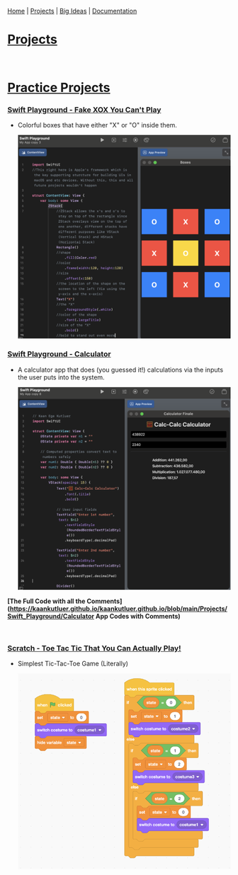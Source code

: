 [Home](https://kaankutluer.github.io/kaankutluer.github.io/) | [Projects](projects.md) | [Big Ideas](big_ideas.md) | [Documentation](documentation.md)

# **[Projects](https://kaankutluer.github.io/kaankutluer.github.io/tree/main/Projects)**

<br>

# **[Practice Projects](https://github.com/badebasligil/kaankutluer.github.io/tree/main/Project/Practice_Swift_Playground_Projects)**

### **[Swift Playground - Fake XOX You Can't Play](https://kaankutluer.github.io/kaankutluer.github.io/tree/main/Projects/Swift_Playground)**

- Colorful boxes that have either "X" or "O" inside them.

  <img src="Screenshot 2025-10-08 at 20.56.12.png" width="650">

### **[Swift Playground - Calculator](https://kaankutluer.github.io/kaankutluer.github.io/blob/main/Projects/Swift_Playground)**

- A calculator app that does (you guessed it!) calculations via the inputs the user puts into the system.

  <img src="Screenshot 2025-10-08 at 21.24.11.png" width="650">

**[The Full Code with all the Comments](https://kaankutluer.github.io/kaankutluer.github.io/blob/main/Projects/Swift_Playground/Calculator App Codes with Comments)**

<br>

### **[Scratch - Toe Tac Tic That You Can Actually Play!](https://kaankutluer.github.io/kaankutluer.github.io/blob/main/Projects/Block_Coding)**

- Simplest Tic-Tac-Toe Game (Literally)

  <img src="XOXcodeimage.png" width="650">
